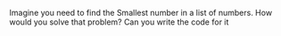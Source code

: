 Imagine you need to find the Smallest number in a list of numbers. How would you solve that problem? Can you write the code for it